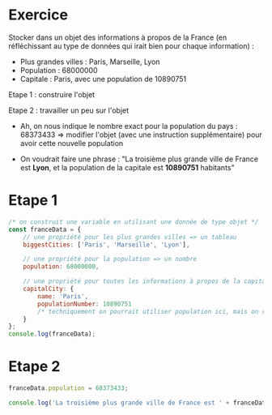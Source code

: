 # Exercice

Stocker dans un objet des informations à propos de la France (en réfléchissant au type de données qui irait bien pour chaque information) :
- Plus grandes villes : Paris, Marseille, Lyon
- Population :  68000000
- Capitale : Paris, avec une population de 10890751

Etape 1 : construire l'objet

Etape 2 : travailler un peu sur l'objet

- Ah, on nous indique le nombre exact pour la population du pays : 68373433
=> modifier l'objet (avec une instruction supplémentaire) pour avoir cette nouvelle population

- On voudrait faire une phrase : "La troisième plus grande ville de France est **Lyon**, et la population de la capitale est **10890751** habitants"


# Etape 1

```js
/* on construit une variable en utilisant une donnée de type objet */
const franceData = {
    // une propriété pour les plus grandes villes => un tableau
    biggestCities: ['Paris', 'Marseille', 'Lyon'],

    // une propriété pour la population => un nombre
    population: 68000000,

    // une propriété pour toutes les informations à propos de la capitale => un objet
    capitalCity: {
        name: 'Paris',
        populationNumber: 10890751
        /* techniquement on pourrait utiliser population ici, mais on risque de se mélanger entre les 2 */
    }
};
console.log(franceData);
```

# Etape 2

```js
franceData.population = 68373433;

console.log('La troisième plus grande ville de France est ' + franceData.biggestCities[2] + ', et la population de la capitale est ' + franceData.capitalCity.populationNumber  + ' habitants');
```


